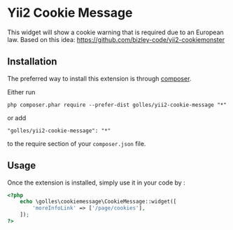 Yii2 Cookie Message
===================
This widget will show a cookie warning that is required due to an European law.
Based on this idea: https://github.com/bizley-code/yii2-cookiemonster

Installation
------------

The preferred way to install this extension is through [composer](http://getcomposer.org/download/).

Either run

```
php composer.phar require --prefer-dist golles/yii2-cookie-message "*"
```

or add

```
"golles/yii2-cookie-message": "*"
```

to the require section of your `composer.json` file.


Usage
-----

Once the extension is installed, simply use it in your code by  :

```php
<?php
    echo \golles\cookiemessage\CookieMessage::widget([
        'moreInfoLink' => ['/page/cookies'],
    ]);
?>
```
